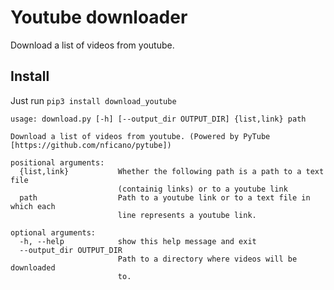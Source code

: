 # Youtube downloader
Download a list of videos from youtube.

## Install
Just run `pip3 install download_youtube`

```
usage: download.py [-h] [--output_dir OUTPUT_DIR] {list,link} path

Download a list of videos from youtube. (Powered by PyTube
[https://github.com/nficano/pytube])

positional arguments:
  {list,link}           Whether the following path is a path to a text file
                        (containig links) or to a youtube link
  path                  Path to a youtube link or to a text file in which each
                        line represents a youtube link.

optional arguments:
  -h, --help            show this help message and exit
  --output_dir OUTPUT_DIR
                        Path to a directory where videos will be downloaded
                        to.
```
